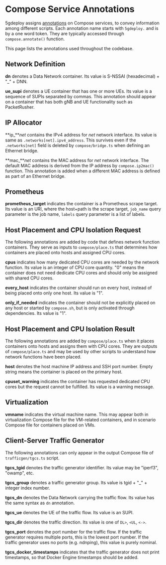 # Compose Service Annotations

5gdeploy assigns [annotations](https://docs.docker.com/reference/compose-file/services/#annotations) on Compose services, to convey information among different scripts.
Each annotation name starts with `5gdeploy.` and is by a one word token.
They are typically accessed through `compose.annotate()` function.

This page lists the annotations used throughout the codebase.

## Network Definition

**dn** denotes a Data Network container.
Its value is S-NSSAI (hexadecimal) + "_" + DNN.

**ue\_supi** denotes a UE container that has one or more UEs.
Its value is a sequence of SUPIs separated by commas.
This annotation should appear on a container that has both gNB and UE functionality such as PacketRusher.

## IP Allocator

**ip\_***net* contains the IPv4 address for *net* network interface.
Its value is same as `.networks[net].ipv4_address`.
This survives even if the `.networks[net]` field is deleted by `compose/bridge.ts` when defining an Ethernet bridge.

**mac\_***net* contains the MAC address for *net* network interface.
The default MAC address is derived from the IP address by `compose.ip2mac()` function.
This annotation is added when a different MAC address is defined as part of an Ethernet bridge.

## Prometheus

**prometheus\_target** indicates the container is a Prometheus scrape target.
Its value is an URI, where the host+path is the scrape target, `job_name` query parameter is the job name, `labels` query parameter is a list of labels.

## Host Placement and CPU Isolation Request

The following annotations are added by code that defines network function containers.
They serve as inputs to `compose/place.ts` that determines how containers are placed onto hosts and assigned CPU cores.

**cpus** indicates how many dedicated CPU cores are needed by the network function.
Its value is an integer of CPU core quantity.
"0" means the container does not need dedicate CPU cores and should only be assigned with shared CPU cores.

**every\_host** indicates the container should run on every host, instead of being placed onto only one host.
Its value is "1".

**only\_if\_needed** indicates the container should not be explicitly placed on any host or started by `compose.sh`, but is only activated through dependencies.
Its value is "1".

## Host Placement and CPU Isolation Result

The following annotations are added by `compose/place.ts` when it places containers onto hosts and assigns them with CPU cores.
They are outputs of `compose/place.ts` and may be used by other scripts to understand how network functions have been placed.

**host** denotes the host machine IP address and SSH port number.
Empty string means the container is placed on the primary host.

**cpuset\_warning** indicates the container has requested dedicated CPU cores but the request cannot be fulfilled.
Its value is a warning message.

## Virtualization

**vmname** indicates the virtual machine name.
This may appear both in virtualization Compose file for the VM-related containers, and in scenario Compose file for containers placed on VMs.

## Client-Server Traffic Generator

The following annotations can only appear in the output Compose file of `trafficgen/tgcs.ts` script.

**tgcs\_tgid** denotes the traffic generator identifier.
Its value may be "iperf3", "owamp", etc.

**tgcs\_group** denotes a traffic generator group.
Its value is tgid + "_" + integer index number.

**tgcs\_dn** denotes the Data Network carrying the traffic flow.
Its value has the same syntax as `dn` annotation.

**tgcs\_ue** denotes the UE of the traffic flow.
Its value is an SUPI.

**tgcs\_dir** denotes the traffic direction.
Its value is one of `DL>`, `<UL`, `<->`.

**tgcs\_port** denotes the port number for the traffic flow.
If the traffic generator requires multiple ports, this is the lowest port number.
If the traffic generator uses no ports (e.g. ndnping), this value is purely nominal.

**tgcs\_docker\_timestamps** indicates that the traffic generator does not print timestamps, so that Docker Engine timestamps should be added.
